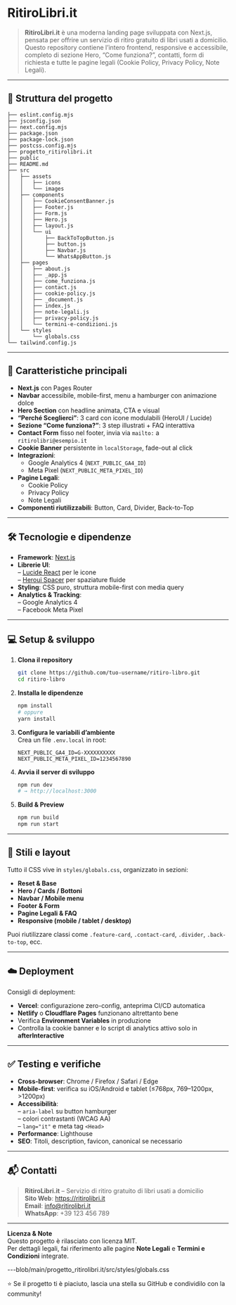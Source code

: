 # RitiroLibri.it

> **RitiroLibri.it** è una moderna landing page sviluppata con Next.js, pensata per offrire un servizio di ritiro gratuito di libri usati a domicilio. Questo repository contiene l’intero frontend, responsive e accessibile, completo di sezione Hero, “Come funziona?”, contatti, form di richiesta e tutte le pagine legali (Cookie Policy, Privacy Policy, Note Legali).

---

## 📂 Struttura del progetto

```
├── eslint.config.mjs
├── jsconfig.json
├── next.config.mjs
├── package.json
├── package-lock.json
├── postcss.config.mjs
├── progetto_ritirolibri.it
├── public
├── README.md
├── src
│   ├── assets
│   │   ├── icons
│   │   └── images
│   ├── components
│   │   ├── CookieConsentBanner.js
│   │   ├── Footer.js
│   │   ├── Form.js
│   │   ├── Hero.js
│   │   ├── layout.js
│   │   └── ui
│   │       ├── BackToTopButton.js
│   │       ├── button.js
│   │       ├── Navbar.js
│   │       └── WhatsAppButton.js
│   ├── pages
│   │   ├── about.js
│   │   ├── _app.js
│   │   ├── come_funziona.js
│   │   ├── contact.js
│   │   ├── cookie-policy.js
│   │   ├── _document.js
│   │   ├── index.js
│   │   ├── note-legali.js
│   │   ├── privacy-policy.js
│   │   └── termini-e-condizioni.js
│   └── styles
│       └── globals.css
└── tailwind.config.js

```

---

## 🚀 Caratteristiche principali

- **Next.js** con Pages Router
- **Navbar** accessibile, mobile-first, menu a hamburger con animazione dolce
- **Hero Section** con headline animata, CTA e visual
- **“Perché Sceglierci”**: 3 card con icone modulabili (HeroUI / Lucide)
- **Sezione “Come funziona?”**: 3 step illustrati + FAQ interattiva
- **Contact Form** fisso nel footer, invia via `mailto:` a `ritirolibri@esempio.it`
- **Cookie Banner** persistente in `localStorage`, fade-out al click
- **Integrazioni**:
  - Google Analytics 4 (`NEXT_PUBLIC_GA4_ID`)
  - Meta Pixel (`NEXT_PUBLIC_META_PIXEL_ID`)
- **Pagine Legali**:
  - Cookie Policy
  - Privacy Policy
  - Note Legali
- **Componenti riutilizzabili**: Button, Card, Divider, Back-to-Top

---

## 🛠️ Tecnologie e dipendenze

- **Framework**: [Next.js](https://nextjs.org/)
- **Librerie UI**:  
  – [Lucide React](https://lucide.dev/) per le icone  
  – [Heroui Spacer](https://github.com/hero-ui/xyz) per spaziature fluide
- **Styling**: CSS puro, struttura mobile-first con media query
- **Analytics & Tracking**:  
  – Google Analytics 4  
  – Facebook Meta Pixel

---

## 💻 Setup & sviluppo

1. **Clona il repository**  
   ```bash
   git clone https://github.com/tuo-username/ritiro-libro.git
   cd ritiro-libro
   ```

2. **Installa le dipendenze**  
   ```bash
   npm install
   # oppure
   yarn install
   ```

3. **Configura le variabili d’ambiente**  
   Crea un file `.env.local` in root:
   ```env
   NEXT_PUBLIC_GA4_ID=G-XXXXXXXXXX
   NEXT_PUBLIC_META_PIXEL_ID=1234567890
   ```

4. **Avvia il server di sviluppo**  
   ```bash
   npm run dev
   # → http://localhost:3000
   ```

5. **Build & Preview**  
   ```bash
   npm run build
   npm run start
   ```

---

## 📐 Stili e layout

Tutto il CSS vive in `styles/globals.css`, organizzato in sezioni:

- **Reset & Base**
- **Hero / Cards / Bottoni**
- **Navbar / Mobile menu**
- **Footer & Form**
- **Pagine Legali & FAQ**
- **Responsive (mobile / tablet / desktop)**

Puoi riutilizzare classi come `.feature-card`, `.contact-card`, `.divider`, `.back-to-top`, ecc.

---

## ☁️ Deployment

Consigli di deployment:

- **Vercel**: configurazione zero-config, anteprima CI/CD automatica
- **Netlify** o **Cloudflare Pages** funzionano altrettanto bene
- Verifica **Environment Variables** in produzione
- Controlla la cookie banner e lo script di analytics attivo solo in **afterInteractive**

---

## ✅ Testing e verifiche

- **Cross-browser**: Chrome / Firefox / Safari / Edge
- **Mobile-first**: verifica su iOS/Android e tablet (≤768px, 769–1200px, >1200px)
- **Accessibilità**:  
  – `aria-label` su button hamburger  
  – colori contrastanti (WCAG AA)  
  – `lang="it"` e meta tag `<Head>`
- **Performance**: Lighthouse  
- **SEO**: Titoli, description, favicon, canonical se necessario

---

## 📬 Contatti

> **RitiroLibri.it** – Servizio di ritiro gratuito di libri usati a domicilio  
> **Sito Web**: https://ritirolibri.it  
> **Email**: info@ritirolibri.it  
> **WhatsApp**: +39 123 456 789  

---

**Licenza & Note**  
Questo progetto è rilasciato con licenza MIT.  
Per dettagli legali, fai riferimento alle pagine **Note Legali** e **Termini e Condizioni** integrate.

---blob/main/progetto_ritirolibri.it/src/styles/globals.css

⭐️ Se il progetto ti è piaciuto, lascia una stella su GitHub e condividilo con la community!
